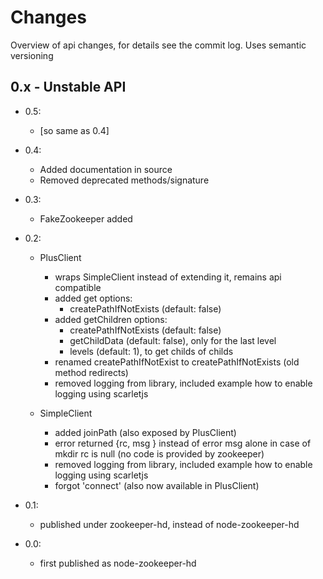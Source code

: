 Changes
=======

Overview of api changes, for details see the commit log.
Uses semantic versioning

0.x - Unstable API
---
- 0.5:
    - [so same as 0.4]

- 0.4:
    - Added documentation in source
    - Removed deprecated methods/signature

- 0.3:
    - FakeZookeeper added

- 0.2:
    - PlusClient
        - wraps SimpleClient instead of extending it, remains api compatible
        - added get options:
            - createPathIfNotExists (default: false)
        - added getChildren options:
            - createPathIfNotExists (default: false)
            - getChildData (default: false), only for the last level
            - levels (default: 1), to get childs of childs
        - renamed createPathIfNotExist to createPathIfNotExists (old method redirects)
        - removed logging from library, included example how to enable logging using scarletjs

    - SimpleClient
        - added joinPath (also exposed by PlusClient)
        - error returned {rc, msg } instead of error msg alone
          in case of mkdir rc is null (no code is provided by zookeeper)
        - removed logging from library, included example how to enable logging using scarletjs
        - forgot 'connect' (also now available in PlusClient)

- 0.1:
    - published under zookeeper-hd, instead of node-zookeeper-hd

- 0.0:
    - first published as node-zookeeper-hd
